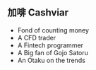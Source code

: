 ## 加啡 Cashviar

- Fond of counting money
- A CFD trader
- A Fintech programmer
- A Big fan of Gojo Satoru
- An Otaku on the trends
